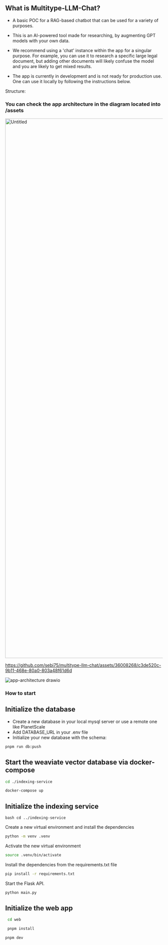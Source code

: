 ## What is Multitype-LLM-Chat?

- A basic POC for a RAG-based chatbot that can be used for a variety of purposes.
- This is an AI-powered tool made for researching, by augmenting GPT models with your own data.

- We recommend using a 'chat' instance within the app for a singular purpose. For example, you can use it to
  research a specific large legal document, but adding other documents will likely confuse the model and you are
  likely to get mixed results.

- The app is currently in development and is not ready for production use. One can use it locally by following the instructions below.

Structure:

### You can check the app architecture in the diagram located into /assets

<img width="1723" alt="Untitled" src="https://github.com/sebi75/multitype-llm-chat/assets/36008268/60dfd7c0-c21d-47a5-9196-e824b323539f">

https://github.com/sebi75/multitype-llm-chat/assets/36008268/c3de520c-9b11-468e-80a0-803a48f61d6d

![app-architecture drawio](https://github.com/sebi75/multitype-llm-chat/assets/36008268/e4c56f6b-d32e-4f4d-b4dc-497fc7868c48)

### How to start

## Initialize the database

- Create a new database in your local mysql server or use a remote one like PlanetScale
- Add DATABASE_URL in your .env file
- Initialize your new database with the schema:

```bash
pnpm run db:push
```

## Start the weaviate vector database via docker-compose

```bash
cd ./indexing-service
```

```bash
docker-compose up
```

## Initialize the indexing service

```
bash cd ../indexing-service
```

Create a new virtual environment and install the dependencies

```bash
python -m venv .venv
```

Activate the new virtual environment

```bash
source .venv/bin/activate
```

Install the dependencies from the requirements.txt file

```bash
pip install -r requirements.txt
```

Start the Flask API.

```bash
python main.py
```

## Initialize the web app

```bash
 cd web
```

```bash
 pnpm install
```

```bash
pnpm dev
```
